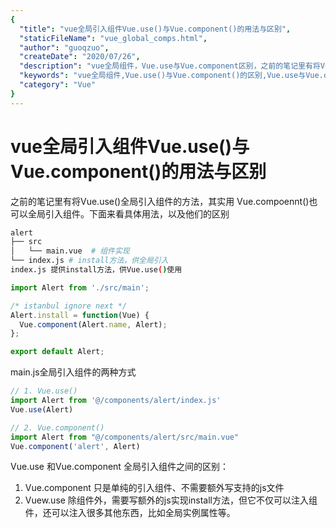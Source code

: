 ```yaml
---
{
  "title": "vue全局引入组件Vue.use()与Vue.component()的用法与区别",
  "staticFileName": "vue_global_comps.html",
  "author": "guoqzuo",
  "createDate": "2020/07/26",
  "description": "vue全局组件，Vue.use与Vue.component区别，之前的笔记里有将Vue.use()全局引入组件的方法，其实用 Vue.compoennt()也可以全局引入组件。下面来看具体用法，以及他们的区别",
  "keywords": "vue全局组件,Vue.use()与Vue.component()的区别,Vue.use与Vue.component区别",
  "category": "Vue"
}
---
```

# vue全局引入组件Vue.use()与Vue.component()的用法与区别
之前的笔记里有将Vue.use()全局引入组件的方法，其实用 Vue.compoennt()也可以全局引入组件。下面来看具体用法，以及他们的区别
```bash
alert
├── src
│   └── main.vue  # 组件实现
└── index.js # install方法，供全局引入
index.js 提供install方法，供Vue.use()使用
```
```js
import Alert from './src/main';

/* istanbul ignore next */
Alert.install = function(Vue) {
  Vue.component(Alert.name, Alert);
};

export default Alert;
```
main.js全局引入组件的两种方式
```js
// 1. Vue.use()
import Alert from '@/components/alert/index.js'
Vue.use(Alert)

// 2. Vue.component()
import Alert from "@/components/alert/src/main.vue"
Vue.component('alert', Alert)
```

Vue.use 和Vue.component 全局引入组件之间的区别：
1. Vue.component 只是单纯的引入组件、不需要额外写支持的js文件
2. Vuew.use 除组件外，需要写额外的js实现install方法，但它不仅可以注入组件，还可以注入很多其他东西，比如全局实例属性等。
